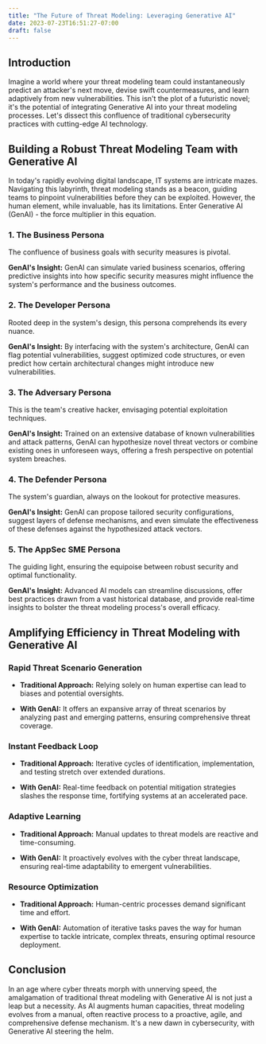 ```yaml
---
title: "The Future of Threat Modeling: Leveraging Generative AI"
date: 2023-07-23T16:51:27-07:00
draft: false
---
```


## Introduction

Imagine a world where your threat modeling team could instantaneously predict an attacker's next move, devise swift countermeasures, and learn adaptively from new vulnerabilities. This isn't the plot of a futuristic novel; it's the potential of integrating Generative AI into your threat modeling processes. Let's dissect this confluence of traditional cybersecurity practices with cutting-edge AI technology.

## Building a Robust Threat Modeling Team with Generative AI

In today's rapidly evolving digital landscape, IT systems are intricate mazes. Navigating this labyrinth, threat modeling stands as a beacon, guiding teams to pinpoint vulnerabilities before they can be exploited. However, the human element, while invaluable, has its limitations. Enter Generative AI (GenAI) - the force multiplier in this equation.

### 1. The Business Persona

The confluence of business goals with security measures is pivotal.

**GenAI's Insight:** GenAI can simulate varied business scenarios, offering predictive insights into how specific security measures might influence the system's performance and the business outcomes.

### 2. The Developer Persona

Rooted deep in the system's design, this persona comprehends its every nuance.

**GenAI's Insight:** By interfacing with the system's architecture, GenAI can flag potential vulnerabilities, suggest optimized code structures, or even predict how certain architectural changes might introduce new vulnerabilities.

### 3. The Adversary Persona

This is the team's creative hacker, envisaging potential exploitation techniques.

**GenAI's Insight:** Trained on an extensive database of known vulnerabilities and attack patterns, GenAI can hypothesize novel threat vectors or combine existing ones in unforeseen ways, offering a fresh perspective on potential system breaches.

### 4. The Defender Persona

The system's guardian, always on the lookout for protective measures.

**GenAI's Insight:** GenAI can propose tailored security configurations, suggest layers of defense mechanisms, and even simulate the effectiveness of these defenses against the hypothesized attack vectors.

### 5. The AppSec SME Persona

The guiding light, ensuring the equipoise between robust security and optimal functionality.

**GenAI's Insight:** Advanced AI models can streamline discussions, offer best practices drawn from a vast historical database, and provide real-time insights to bolster the threat modeling process's overall efficacy.

## Amplifying Efficiency in Threat Modeling with Generative AI

### Rapid Threat Scenario Generation

- **Traditional Approach:** Relying solely on human expertise can lead to biases and potential oversights.
  
- **With GenAI:** It offers an expansive array of threat scenarios by analyzing past and emerging patterns, ensuring comprehensive threat coverage.

### Instant Feedback Loop

- **Traditional Approach:** Iterative cycles of identification, implementation, and testing stretch over extended durations.
  
- **With GenAI:** Real-time feedback on potential mitigation strategies slashes the response time, fortifying systems at an accelerated pace.

### Adaptive Learning

- **Traditional Approach:** Manual updates to threat models are reactive and time-consuming.
  
- **With GenAI:** It proactively evolves with the cyber threat landscape, ensuring real-time adaptability to emergent vulnerabilities.

### Resource Optimization

- **Traditional Approach:** Human-centric processes demand significant time and effort.
  
- **With GenAI:** Automation of iterative tasks paves the way for human expertise to tackle intricate, complex threats, ensuring optimal resource deployment.

## Conclusion

In an age where cyber threats morph with unnerving speed, the amalgamation of traditional threat modeling with Generative AI is not just a leap but a necessity. As AI augments human capacities, threat modeling evolves from a manual, often reactive process to a proactive, agile, and comprehensive defense mechanism. It's a new dawn in cybersecurity, with Generative AI steering the helm.
